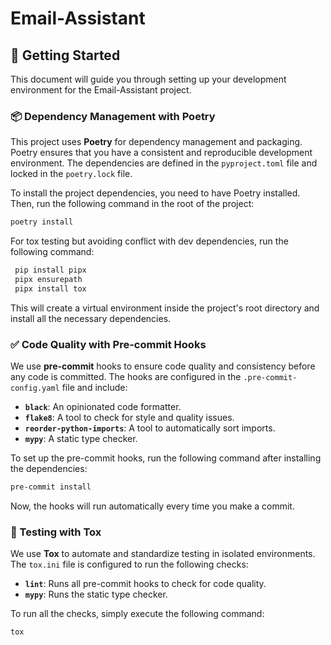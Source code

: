 # Email-Assistant

## 🚀 Getting Started

This document will guide you through setting up your development environment for the Email-Assistant project.

### 📦 Dependency Management with Poetry

This project uses **Poetry** for dependency management and packaging. Poetry ensures that you have a consistent and reproducible development environment. The dependencies are defined in the `pyproject.toml` file and locked in the `poetry.lock` file.

To install the project dependencies, you need to have Poetry installed. Then, run the following command in the root of the project:

```bash
poetry install
```

For tox testing but avoiding conflict with dev dependencies, run the following command:
```bash
 pip install pipx
 pipx ensurepath
 pipx install tox
```

This will create a virtual environment inside the project's root directory and install all the necessary dependencies.

### ✅ Code Quality with Pre-commit Hooks

We use **pre-commit** hooks to ensure code quality and consistency before any code is committed. The hooks are configured in the `.pre-commit-config.yaml` file and include:

  * **`black`**: An opinionated code formatter.
  * **`flake8`**: A tool to check for style and quality issues.
  * **`reorder-python-imports`**: A tool to automatically sort imports.
  * **`mypy`**: A static type checker.

To set up the pre-commit hooks, run the following command after installing the dependencies:

```bash
pre-commit install
```

Now, the hooks will run automatically every time you make a commit.

### 🧪 Testing with Tox

We use **Tox** to automate and standardize testing in isolated environments. The `tox.ini` file is configured to run the following checks:

  * **`lint`**: Runs all pre-commit hooks to check for code quality.
  * **`mypy`**: Runs the static type checker.

To run all the checks, simply execute the following command:

```bash
tox
```
